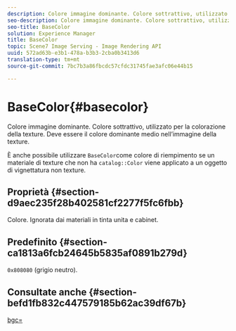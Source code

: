 ```yaml
---
description: Colore immagine dominante. Colore sottrattivo, utilizzato per la colorazione della texture. Deve essere il colore dominante medio nell’immagine della texture.
seo-description: Colore immagine dominante. Colore sottrattivo, utilizzato per la colorazione della texture. Deve essere il colore dominante medio nell’immagine della texture.
seo-title: BaseColor
solution: Experience Manager
title: BaseColor
topic: Scene7 Image Serving - Image Rendering API
uuid: 572ad63b-e3b1-478a-b3b3-2cba0b3413d6
translation-type: tm+mt
source-git-commit: 7bc7b3a86fbcdc57cfdc31745fae3afc06e44b15

---
```



# BaseColor{#basecolor}

Colore immagine dominante. Colore sottrattivo, utilizzato per la colorazione della texture. Deve essere il colore dominante medio nell’immagine della texture.

È anche possibile utilizzare `BaseColor`come colore di riempimento se un materiale di texture che non ha `catalog::Color` viene applicato a un oggetto di vignettatura non texture.

## Proprietà {#section-d9aec235f28b402581cf2277f5fc6fbb}

Colore. Ignorata dai materiali in tinta unita e cabinet.

## Predefinito {#section-ca1813a6fcb24645b5835af0891b279d}

`0x808080` (grigio neutro).

## Consultate anche {#section-befd1fb832c447579185b62ac39df67b}

[bgc=](../../../../../ir-api/http-protocol/image-rendering-api-ref/c-ir-http-protocol-ref/c-ir-http-protocol-command-reference/r-ir-bgc.md#reference-3f5c78cea01c4a85aa582076d23aebb0)
